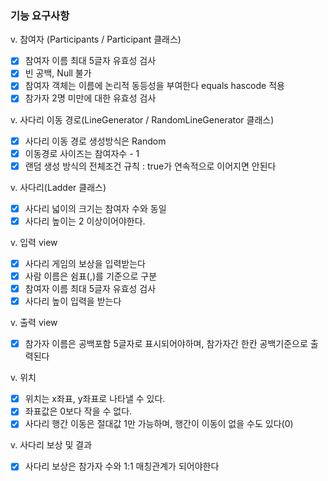 ### 기능 요구사항
v. 참여자 (Participants / Participant 클래스)
- [x] 참여자 이름 최대 5글자 유효성 검사 
- [x] 빈 공백, Null 불가
- [x] 참여자 객체는 이름에 논리적 동등성을 부여한다 equals hascode 적용
- [x] 참가자 2명 미만에 대한 유효성 검사 

v. 사다리 이동 경로(LineGenerator / RandomLineGenerator 클래스)
- [x] 사다리 이동 경로 생성방식은 Random
- [x] 이동경로 사이즈는 참여자수 - 1
- [x] 랜덤 생성 방식의 전체조건 규칙 : true가 연속적으로 이어지면 안된다
 
v. 사다리(Ladder 클래스) 
- [x] 사다리 넓이의 크기는 참여자 수와 동일 
- [x] 사다리 높이는 2 이상이어야한다. 

v. 입력 view
- [x] 사다리 게임의 보상을 입력받는다 
- [x] 사람 이름은 쉼표(,)를 기준으로 구분
- [x] 참여자 이름 최대 5글자 유효성 검사
- [x] 사다리 높이 입력을 받는다 

v. 출력 view
- [x] 참가자 이름은 공백포함 5글자로 표시되어야하며, 참가자간 한칸 공백기준으로 출력된다

v. 위치
- [x] 위치는 x좌표, y좌표로 나타낼 수 있다.
- [x] 좌표값은 0보다 작을 수 없다. 
- [x] 사다리 행간 이동은 절대값 1만 가능하며, 행간이 이동이 없을 수도 있다(0)

v. 사다리 보상 및 결과
- [x] 사다리 보상은 참가자 수와 1:1 매칭관계가 되어야한다